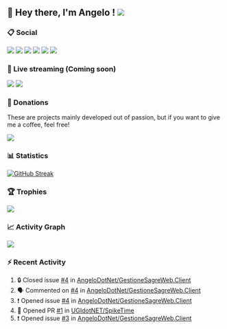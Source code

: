 ## :wave: Hey there, I'm Angelo ! ![](https://img.shields.io/badge/Intel%20Core_i5_12th-0071C5?logo=intel&logoColor=white&style=for-the-badge)

### :clipboard: Social
[![](https://img.shields.io/badge/LinkedIn-0077B5?style=for-the-badge&logo=linkedin&logoColor=white)](https://linkedin.com/in/pirolaangelo)
[![](https://img.shields.io/badge/Instagram-E4405F?style=for-the-badge&logo=instagram&logoColor=white)](https://instagram.com/angeloit87)
[![](https://img.shields.io/badge/Telegram-2CA5E0?style=for-the-badge&logo=telegram&logoColor=white)](https://t.me/angeloit87)
[![](https://img.shields.io/badge/website-000000?style=for-the-badge&logo=About.me&logoColor=white)](https://about.me/AngeloPirola)
[![](https://img.shields.io/badge/Twitter-1DA1F2?style=for-the-badge&logo=twitter&logoColor=white)](https://twitter.com/angeloit87)
[![](https://img.shields.io/badge/Docker-1071D3?style=for-the-badge&logo=Docker&logoColor=white)](https://hub.docker.com/u/angelo87dock)

### :loudspeaker: Live streaming (Coming soon)
[![](https://img.shields.io/badge/YouTube-FF0000?style=for-the-badge&logo=youtube&logoColor=white)](https://www.youtube.com/channel/UCJ19zdw2zsjy4HfL1Tvtksw)
[![](https://img.shields.io/badge/Twitch-9146FF?style=for-the-badge&logo=twitch&logoColor=white)](https://www.twitch.tv/angeloit87)

### :money_with_wings: Donations
These are projects mainly developed out of passion, but if you want to give me a coffee, feel free!

[![](https://img.shields.io/badge/Buy_Me_A_Coffee-FFDD00?style=for-the-badge&logo=buy-me-a-coffee&logoColor=black)](https://www.buymeacoffee.com/angelodotnet)

### :bar_chart: Statistics
[![GitHub Streak](https://streak-stats.demolab.com?user=angelodotnet&locale=it&date_format=j%2Fn%5B%2FY%5D)](https://git.io/streak-stats)
<!--
<p><img align="left" src="https://github-readme-stats.vercel.app/api/top-langs?username=angelodotnet&show_icons=true&locale=en&layout=compact" alt="angelodotnet" /></p>
<p>&nbsp;<img align="center" src="https://github-readme-stats.vercel.app/api?username=angelodotnet&show_icons=true&locale=en" alt="angelodotnet" /></p>
-->

### :trophy: Trophies
![](https://github-profile-trophy.vercel.app/?username=angelodotnet&theme=default)

### :chart_with_upwards_trend: Activity Graph
![](https://github-readme-activity-graph.vercel.app/graph?username=angelodotnet&theme=github)

### :zap: Recent Activity

<!--START_SECTION:activity-->
1. 🔒 Closed issue [#4](https://github.com/AngeloDotNet/GestioneSagreWeb.Client/issues/4) in [AngeloDotNet/GestioneSagreWeb.Client](https://github.com/AngeloDotNet/GestioneSagreWeb.Client)
2. 🗣 Commented on [#4](https://github.com/AngeloDotNet/GestioneSagreWeb.Client/issues/4#issuecomment-1848383537) in [AngeloDotNet/GestioneSagreWeb.Client](https://github.com/AngeloDotNet/GestioneSagreWeb.Client)
3. ❗ Opened issue [#4](https://github.com/AngeloDotNet/GestioneSagreWeb.Client/issues/4) in [AngeloDotNet/GestioneSagreWeb.Client](https://github.com/AngeloDotNet/GestioneSagreWeb.Client)
4. 💪 Opened PR [#1](https://github.com/UGIdotNET/SpikeTime/pull/1) in [UGIdotNET/SpikeTime](https://github.com/UGIdotNET/SpikeTime)
5. ❗ Opened issue [#3](https://github.com/AngeloDotNet/GestioneSagreWeb.Client/issues/3) in [AngeloDotNet/GestioneSagreWeb.Client](https://github.com/AngeloDotNet/GestioneSagreWeb.Client)
<!--END_SECTION:activity-->
